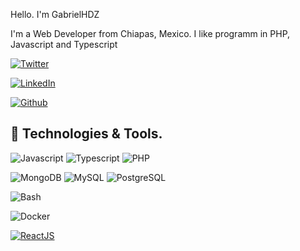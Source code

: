 Hello. I'm GabrielHDZ

I'm a Web Developer from Chiapas, Mexico. I like programm in PHP, Javascript and Typescript

[![Twitter](https://img.shields.io/badge/Twitter-1DA1F2?style=for-the-badge&logo=twitter&logoColor=white&label=)](https://twitter.com/GHdzHdz)



[![LinkedIn](https://img.shields.io/badge/LinkedIn-0077B5?style=for-the-badge&logo=linkedin&logoColor=white)](https://www.linkedin.com/in/gabriel-diaz-1b38801a0)

[![Github](https://img.shields.io/badge/GitHub-100000?style=for-the-badge&logo=github&logoColor=white)](https://github.com/GabrielHDZ)

## 🔧 Technologies & Tools.

![Javascript](https://img.shields.io/badge/Code-JavaScript-informational?style=flat&logo=javascript&logoColor=white&color=FF6666)
![Typescript](https://img.shields.io/badge/Code-Typescript-informational?style=flat&logo=typescript&logoColor=white&color=FF6666)
![PHP](https://img.shields.io/badge/Code-PHP-informational?style=flat&logo=php&logoColor=white&color=FF6666)

![MongoDB](https://img.shields.io/badge/DB-MongoDB-informational?style=flat&logo=mongodb&logoColor=white&color=668AFF)
![MySQL](https://img.shields.io/badge/DB-MySQL-informational?style=flat&logo=mysql&logoColor=white&color=668AFF)
![PostgreSQL](https://img.shields.io/badge/DB-PostgreSQL-informational?style=flat&logo=postgresql&logoColor=white&color=668AFF)

![Bash](https://img.shields.io/badge/Shell-Bash-informational?style=flat&logo=gnu-bash&logoColor=white&color=FFFC66)

![Docker](https://img.shields.io/badge/Tools-Docker-informational?style=flat&logo=docker&logoColor=white&color=FFFC66)

[![ReactJS](https://img.shields.io/badge/Library-ReactJS-informational?style=plastic&logo=react&logoColor=white&color=informational)](https://reactjs.org/)

